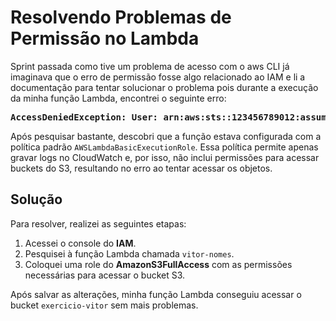  <h1>Resolvendo Problemas de Permissão no Lambda</h1>
  <p>
  Sprint passada como tive um problema de acesso com o aws CLI já imaginava que o erro de permissão fosse algo relacionado ao IAM e li a documentação para tentar solucionar o problema pois durante a execução da minha função Lambda, encontrei o seguinte erro:
  </p>
  <pre><strong>AccessDeniedException: User: arn:aws:sts::123456789012:assumed-role/role-name/lambda-function-name is not authorized to perform: s3:GetObject on resource: arn:aws:s3:::bucket-name</strong></pre>
  <p>
    Após pesquisar bastante, descobri que a função estava configurada com a política padrão <code>AWSLambdaBasicExecutionRole</code>. Essa política permite apenas gravar logs no CloudWatch e, por isso, não inclui permissões para acessar buckets do S3, resultando no erro ao tentar acessar os objetos.
  </p>

  <h2>Solução</h2>

  <p>
    Para resolver, realizei as seguintes etapas:
  </p>
  <ol>
    <li>Acessei o console do <strong>IAM</strong>.</li>
    <li>Pesquisei à função Lambda chamada <code>vitor-nomes</code>.</li>
    <li>Coloquei uma role do <strong>AmazonS3FullAccess</strong> com as permissões necessárias para acessar o bucket S3.</li>
  </ol>

  <p>
    Após salvar as alterações, minha função Lambda conseguiu acessar o bucket <code>exercicio-vitor</code> sem mais problemas.
  </p>
